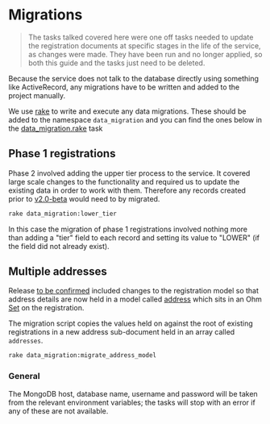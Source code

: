 # Migrations

> The tasks talked covered here were one off tasks needed to update the registration documents at specific stages in the life of the service, as changes were made. They have been run and no longer applied, so both this guide and the tasks just need to be deleted.

Because the service does not talk to the database directly using something like ActiveRecord, any migrations have to be written and added to the project manually.

We use [rake](https://github.com/ruby/rake) to write and execute any data migrations. These should be added to the namespace ```data_migration``` and you can find the ones below in the [data_migration.rake](https://github.com/DEFRA/waste-exemplar-frontend/blob/master/lib/tasks/data_migration.rake) task

## Phase 1 registrations

Phase 2 involved adding the upper tier process to the service. It covered large scale changes to the functionality and required us to update the existing data in order to work with them. Therefore any records created prior to [v2.0-beta](https://github.com/DEFRA/waste-exemplar-frontend/releases/tag/v2.0-beta) would need to by migrated.

```bash
rake data_migration:lower_tier
```

In this case the migration of phase 1 registrations involved nothing more than adding a "tier" field to each record and setting its value to "LOWER" (if the field did not already exist).

## Multiple addresses

Release [to be confirmed](https://github.com/DEFRA/waste-exemplar-frontend) included changes to the registration model so that address details are now held in a model called [address](https://github.com/DEFRA/waste-exemplar-frontend/blob/master/app/models/address.rb) which sits in an Ohm [Set](http://www.rubydoc.info/github/soveran/ohm/Ohm/Set) on the registration.

The migration script copies the values held on against the root of existing registrations in a new address sub-document held in an array called `addresses`.

```bash
rake data_migration:migrate_address_model
```

### General

The MongoDB host, database name, username and password will be taken from the relevant environment variables; the tasks will stop with an error if any of these are not available.
